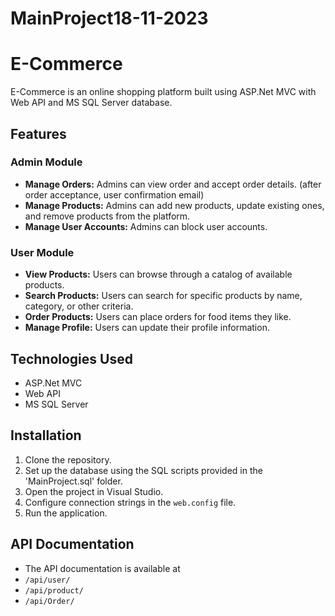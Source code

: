 # MainProject18-11-2023
# E-Commerce

E-Commerce is an online shopping platform built using ASP.Net MVC with Web API and MS SQL Server database.

## Features

### Admin Module
- **Manage Orders:** Admins can view order and accept order details. (after order acceptance, user confirmation email)
- **Manage Products:** Admins can add new products, update existing ones, and remove products from the platform.
- **Manage User Accounts:** Admins can block user accounts.

### User Module
- **View Products:** Users can browse through a catalog of available products.
- **Search Products:** Users can search for specific products by name, category, or other criteria.
- **Order Products:** Users can place orders for food items they like.
- **Manage Profile:** Users can update their profile information.

## Technologies Used
- ASP.Net MVC
- Web API
- MS SQL Server

## Installation
1. Clone the repository.
2. Set up the database using the SQL scripts provided in the 'MainProject.sql' folder.
3. Open the project in Visual Studio.
4. Configure connection strings in the `web.config` file.
5. Run the application.

## API Documentation
- The API documentation is available at
- `/api/user/`
- `/api/product/`
- `/api/Order/`
